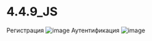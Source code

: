 # 4.4.9_JS
Регистрация
![image](https://github.com/Namzhi/4.4.9_JS/assets/138562125/cb134f82-6cc0-439b-a39f-abcc262225c0)
Аутентификация
![image](https://github.com/Namzhi/4.4.9_JS/assets/138562125/eace0860-fe73-4f2c-9ac6-335360964dfb)

